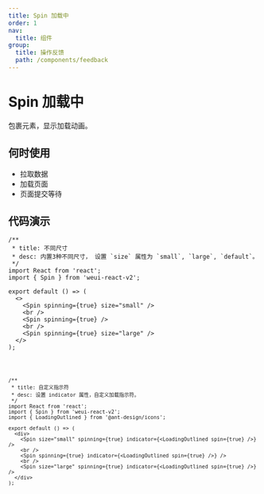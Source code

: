 ```yaml
---
title: Spin 加载中
order: 1
nav:
  title: 组件
group:
  title: 操作反馈
  path: /components/feedback
---
```


# Spin 加载中

包裹元素，显示加载动画。

## 何时使用

- 拉取数据
- 加载页面
- 页面提交等待

## 代码演示

```tsx
/**
 * title: 不同尺寸
 * desc: 内置3种不同尺寸， 设置 `size` 属性为 `small`, `large`, `default`。
 */
import React from 'react';
import { Spin } from 'weui-react-v2';

export default () => (
  <>
    <Spin spinning={true} size="small" />
    <br />
    <Spin spinning={true} />
    <br />
    <Spin spinning={true} size="large" />
  </>
);
```

<code src="./demo/inline.tsx" />

```tsx
/**
 * title: 自定义指示符
 * desc: 设置 indicator 属性，自定义加载指示符。
 */
import React from 'react';
import { Spin } from 'weui-react-v2';
import { LoadingOutlined } from '@ant-design/icons';

export default () => (
  <div>
    <Spin size="small" spinning={true} indicator={<LoadingOutlined spin={true} />} />
    <br />
    <Spin spinning={true} indicator={<LoadingOutlined spin={true} />} />
    <br />
    <Spin size="large" spinning={true} indicator={<LoadingOutlined spin={true} />} />
  </div>
);
```

<API src="../../../src/Spin/index.tsx"></API>
